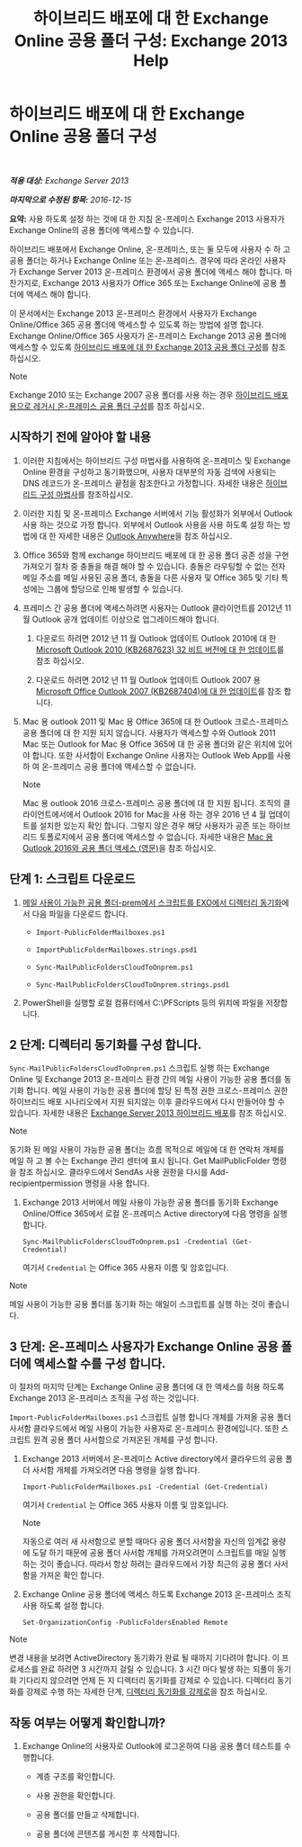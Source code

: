 ﻿---
title: '하이브리드 배포에 대 한 Exchange Online 공용 폴더 구성: Exchange 2013 Help'
TOCTitle: 하이브리드 배포에 대 한 Exchange Online 공용 폴더 구성
ms:assetid: d979edb3-967b-4431-8beb-0c236bf7f56d
ms:mtpsurl: https://technet.microsoft.com/ko-kr/library/Mt729076(v=EXCHG.150)
ms:contentKeyID: 72778049
ms.date: 05/23/2018
mtps_version: v=EXCHG.150
ms.translationtype: MT
---

# 하이브리드 배포에 대 한 Exchange Online 공용 폴더 구성

 

_**적용 대상:** Exchange Server 2013_

_**마지막으로 수정된 항목:** 2016-12-15_

**요약:**  사용 하도록 설정 하는 것에 대 한 지침 온-프레미스 Exchange 2013 사용자가 Exchange Online의 공용 폴더에 액세스할 수 있습니다.

하이브리드 배포에서 Exchange Online, 온-프레미스, 또는 둘 모두에 사용자 수 하 고 공용 폴더는 하거나 Exchange Online 또는 온-프레미스. 경우에 따라 온라인 사용자가 Exchange Server 2013 온-프레미스 환경에서 공용 폴더에 액세스 해야 합니다. 마찬가지로, Exchange 2013 사용자가 Office 365 또는 Exchange Online에 공용 폴더에 액세스 해야 합니다.

이 문서에서는 Exchange 2013 온-프레미스 환경에서 사용자가 Exchange Online/Office 365 공용 폴더에 액세스할 수 있도록 하는 방법에 설명 합니다. Exchange Online/Office 365 사용자가 온-프레미스 Exchange 2013 공용 폴더에 액세스할 수 있도록 [하이브리드 배포에 대 한 Exchange 2013 공용 폴더 구성](configure-exchange-2013-public-folders-for-a-hybrid-deployment-exchange-2013-help.md)를 참조 하십시오.


> [!NOTE]
> Exchange 2010 또는 Exchange 2007 공용 폴더를 사용 하는 경우 <A href="configure-legacy-on-premises-public-folders-for-a-hybrid-deployment-exchange-2013-help.md">하이브리드 배포용으로 레거시 온-프레미스 공용 폴더 구성</A>를 참조 하십시오.



## 시작하기 전에 알아야 할 내용

1.  이러한 지침에서는 하이브리드 구성 마법사를 사용하여 온-프레미스 및 Exchange Online 환경을 구성하고 동기화했으며, 사용자 대부분의 자동 검색에 사용되는 DNS 레코드가 온-프레미스 끝점을 참조한다고 가정합니다. 자세한 내용은 [하이브리드 구성 마법사](https://technet.microsoft.com/ko-kr/library/hh529921\(v=exchg.150\))를 참조하십시오.

2.  이러한 지침 및 온-프레미스 Exchange 서버에서 기능 활성화가 외부에서 Outlook 사용 하는 것으로 가정 합니다. 외부에서 Outlook 사용을 사용 하도록 설정 하는 방법에 대 한 자세한 내용은 [Outlook Anywhere](outlook-anywhere-exchange-2013-help.md)을 참조 하십시오.

3.  Office 365와 함께 exchange 하이브리드 배포에 대 한 공용 폴더 공존 성을 구현 가져오기 절차 중 충돌을 해결 해야 할 수 있습니다. 충돌은 라우팅할 수 없는 전자 메일 주소를 메일 사용된 공용 폴더, 충돌을 다른 사용자 및 Office 365 및 기타 특성에는 그룹에 할당으로 인해 발생할 수 있습니다.

4.  프레미스 간 공용 폴더에 액세스하려면 사용자는 Outlook 클라이언트를 2012년 11월 Outlook 공개 업데이트 이상으로 업그레이드해야 합니다.
    
    1.  다운로드 하려면 2012 년 11 월 Outlook 업데이트 Outlook 2010에 대 한 [Microsoft Outlook 2010 (KB2687623) 32 비트 버전에 대 한 업데이트](https://www.microsoft.com/en-us/download/details.aspx?id=35702)를 참조 하십시오.
    
    2.  다운로드 하려면 2012 년 11 월 Outlook 업데이트 Outlook 2007 용 [Microsoft Office Outlook 2007 (KB2687404)에 대 한 업데이트](https://www.microsoft.com/en-us/download/details.aspx?id=35718)를 참조 합니다.

5.  Mac 용 outlook 2011 및 Mac 용 Office 365에 대 한 Outlook 크로스-프레미스 공용 폴더에 대 한 지원 되지 않습니다. 사용자가 액세스할 수와 Outlook 2011 Mac 또는 Outlook for Mac 용 Office 365에 대 한 공용 폴더와 같은 위치에 있어야 합니다. 또한 사서함이 Exchange Online 사용자는 Outlook Web App를 사용 하 여 온-프레미스 공용 폴더에 액세스할 수 없습니다.
    

    > [!NOTE]
    > Mac 용 outlook 2016 크로스-프레미스 공용 폴더에 대 한 지원 됩니다. 조직의 클라이언트에서에서 Outlook 2016 for Mac을 사용 하는 경우 2016 년 4 월 업데이트를 설치한 있는지 확인 합니다. 그렇지 않은 경우 해당 사용자가 공존 또는 하이브리드 토폴로지에서 공용 폴더에 액세스할 수 없습니다. 자세한 내용은 <A href="accessing-public-folders-with-outlook-2016-for-mac-exchange-2013-help.md">Mac 용 Outlook 2016와 공용 폴더 액세스 (영문)</A>을 참조 하십시오.



## 단계 1: 스크립트 다운로드

1.  [메일 사용이 가능한 공용 폴더-prem에서 스크립트를 EXO에서 디렉터리 동기화](https://go.microsoft.com/fwlink/p/?linkid=797795)에서 다음 파일을 다운로드 합니다.
    
      - `Import-PublicFolderMailboxes.ps1`
    
      - `ImportPublicFolderMailboxes.strings.psd1`
    
      - `Sync-MailPublicFoldersCloudToOnprem.ps1`
    
      - `Sync-MailPublicFoldersCloudToOnprem.strings.psd1`

2.  PowerShell을 실행할 로컬 컴퓨터에서 C:\\PFScripts 등의 위치에 파일을 저장합니다.

## 2 단계: 디렉터리 동기화를 구성 합니다.

`Sync-MailPublicFoldersCloudToOnprem.ps1` 스크립트 실행 하는 Exchange Online 및 Exchange 2013 온-프레미스 환경 간의 메일 사용이 가능한 공용 폴더를 동기화 합니다. 메일 사용이 가능한 공용 폴더에 할당 된 특정 권한 크로스-프레미스 권한 하이브리드 배포 시나리오에서 지원 되지않는 이후 클라우드에서 다시 만들어야 할 수 있습니다. 자세한 내용은 [Exchange Server 2013 하이브리드 배포](https://technet.microsoft.com/ko-kr/59e32000-4fcf-417f-a491-f1d8f9aeef9b\(exchg.150\)#doc)를 참조 하십시오.


> [!NOTE]
> 동기화 된 메일 사용이 가능한 공용 폴더는 흐름 목적으로 메일에 대 한 연락처 개체를 메일 하 고 볼 수는 Exchange 관리 센터에 표시 됩니다. Get MailPublicFolder 명령을 참조 하십시오. 클라우드에서 SendAs 사용 권한을 다시를 Add-recipientpermission 명령을 사용 합니다.



1.  Exchange 2013 서버에서 메일 사용이 가능한 공용 폴더를 동기화 Exchange Online/Office 365에서 로컬 온-프레미스 Active directory에 다음 명령을 실행 합니다.
    
        Sync-MailPublicFoldersCloudToOnprem.ps1 -Credential (Get-Credential)
    
    여기서 `Credential` 는 Office 365 사용자 이름 및 암호입니다.


> [!NOTE]
> 메일 사용이 가능한 공용 폴더를 동기화 하는 매일이 스크립트를 실행 하는 것이 좋습니다.



## 3 단계: 온-프레미스 사용자가 Exchange Online 공용 폴더에 액세스할 수를 구성 합니다.

이 절차의 마지막 단계는 Exchange Online 공용 폴더에 대 한 액세스를 허용 하도록 Exchange 2013 온-프레미스 조직을 구성 하는 것입니다.

`Import-PublicFolderMailboxes.ps1` 스크립트 실행 합니다 개체를 가져올 공용 폴더 사서함 클라우드에서 메일 사용이 가능한 사용자로 온-프레미스 환경에입니다. 또한 스크립트 원격 공용 폴더 사서함으로 가져온된 개체를 구성 합니다.

1.  Exchange 2013 서버에서 온-프레미스 Active directory에서 클라우드의 공용 폴더 사서함 개체를 가져오려면 다음 명령을 실행 합니다.
    
        Import-PublicFolderMailboxes.ps1 -Credential (Get-Credential)
    
    여기서 `Credential` 는 Office 365 사용자 이름 및 암호입니다.
    

    > [!NOTE]
    > 자동으로 여러 새 사서함으로 분할 때마다 공용 폴더 사서함을 자신의 임계값 용량에 도달 하기 때문에 공용 폴더 사서함 개체를 가져오려면이 스크립트를 매일 실행 하는 것이 좋습니다. 따라서 항상 하려는 클라우드에서 가장 최근의 공용 폴더 사서함을 가져온 확인 합니다.



2.  Exchange Online 공용 폴더에 액세스 하도록 Exchange 2013 온-프레미스 조직 사용 하도록 설정 합니다.
    
        Set-OrganizationConfig -PublicFoldersEnabled Remote


> [!NOTE]
> 변경 내용을 보려면 ActiveDirectory 동기화가 완료 될 때까지 기다려야 합니다. 이 프로세스를 완료 하려면 3 시간까지 걸릴 수 있습니다. 3 시간 마다 발생 하는 되풀이 동기화 기다리지 않으려면 언제 든 지 디렉터리 동기화를 강제로 수 있습니다. 디렉터리 동기화를 강제로 수행 하는 자세한 단계, <A href="http://technet.microsoft.com/en-us/library/jj151771.aspx">디렉터리 동기화를 강제로</A>을 참조 하십시오.



## 작동 여부는 어떻게 확인합니까?

1.  Exchange Online의 사용자로 Outlook에 로그온하여 다음 공용 폴더 테스트를 수행합니다.
    
      - 계층 구조를 확인합니다.
    
      - 사용 권한을 확인합니다.
    
      - 공용 폴더를 만들고 삭제합니다.
    
      - 공용 폴더에 콘텐츠를 게시한 후 삭제합니다.

